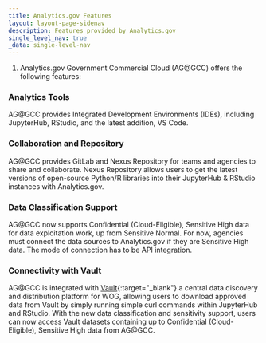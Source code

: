 ```yaml
---
title: Analytics.gov Features
layout: layout-page-sidenav
description: Features provided by Analytics.gov
single_level_nav: true
_data: single-level-nav
---
```


1. Analytics.gov Government Commercial Cloud (AG@GCC) offers the following features:

### Analytics Tools

AG@GCC provides Integrated Development Environments (IDEs), including JupyterHub, RStudio, and the latest addition, VS Code.

### Collaboration and Repository

AG@GCC provides GitLab and Nexus Repository for teams and agencies to share and collaborate. Nexus Repository allows users to get the latest versions of open-source Python/R libraries into their JupyterHub & RStudio instances with Analytics.gov.

### Data Classification Support

AG@GCC now supports Confidential (Cloud-Eligible), Sensitive High data for data exploitation work, up from Sensitive Normal. For now, agencies must connect the data sources to Analytics.gov if they are Sensitive High data. The mode of connection has to be API integration.

### Connectivity with Vault

AG@GCC is integrated with [Vault](/products/categories/data-and-apis/vault/){:target="_blank"} a central data discovery and distribution platform for WOG, allowing users to download approved data from Vault by simply running simple curl commands within JupyterHub and RStudio. With the new data classification and sensitivity support, users can now access Vault datasets containing up to Confidential (Cloud-Eligible), Sensitive High data from AG@GCC.


